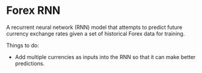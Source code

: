 # Forex RNN

A recurrent neural network (RNN) model that attempts to predict future currency exchange rates given a set of historical Forex data for training.

Things to do:
- Add multiple currencies as inputs into the RNN so that it can make better predictions.
